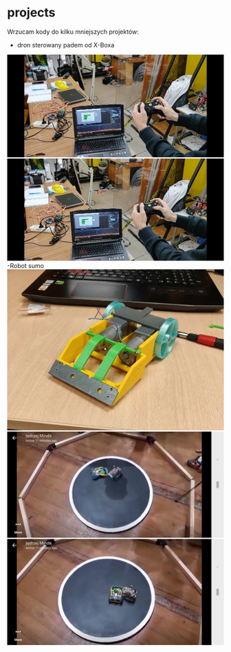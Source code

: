 # projects

Wrzucam kody do kilku mniejszych projektów:

- dron sterowany padem od X-Boxa

![](photos/drone1.jpg)
![](photos/drone2.jpg)
-Robot sumo 
![](photos/sumo4.jpg)
![](photos/sumo2.jpg)
![](photos/sumo3.jpg)
